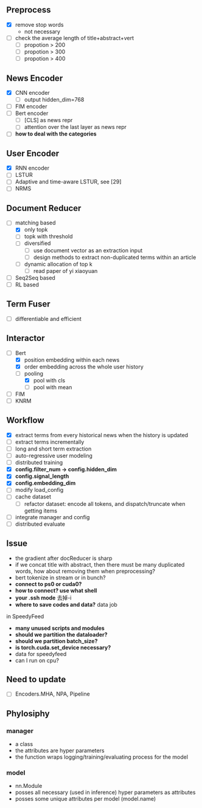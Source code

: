 ## Preprocess
- [x] remove stop words
  - not necessary
- [ ] check the average length of title+abstract+vert
  - [ ] propotion > 200
  - [ ] propotion > 300
  - [ ] propotion > 400

## News Encoder
- [x] CNN encoder
  - [ ] output hidden_dim=768
- [ ] FIM encoder
- [ ] Bert encoder
  - [ ] [CLS] as news repr
  - [ ] attention over the last layer as news repr
- [ ] **how to deal with the categories**

## User Encoder
- [x] RNN encoder
- [ ] LSTUR
- [ ] Adaptive and time-aware LSTUR, see [29]
- [ ] NRMS

## Document Reducer
- [ ] matching based
  - [x] only topk
  - [ ] topk with threshold
  - [ ] diversified
    - [ ] use document vector as an extraction input
    - [ ] design methods to extract non-duplicated terms within an article
  - [ ] dynamic allocation of top k
    - [ ] read paper of yi xiaoyuan
- [ ] Seq2Seq based
- [ ] RL based

## Term Fuser
- [ ] differentiable and efficient

## Interactor
- [ ] Bert
  - [x] position embedding within each news
  - [x] order embedding across the whole user history
  - [ ] pooling
    - [x] pool with cls
    - [ ] pool with mean
- [ ] FIM
- [ ] KNRM

## Workflow
- [x] extract terms from every historical news when the history is updated
- [ ] extract terms incrementally
- [ ] long and short term extraction
- [ ] auto-regressive user modeling
- [ ] distributed training
- [x] **config.filter_num -> config.hidden_dim**
- [x] **config.signal_length**
- [x] **config.embedding_dim**
- [ ] modify load_config
- [ ] cache dataset
  - [ ] refactor dataset: encode all tokens, and dispatch/truncate when getting items
- [ ] integrate manager and config
- [ ] distributed evaluate

## Issue
- the gradient after docReducer is sharp
- if we concat title with abstract, then there must be many duplicated words, how about removing them when preprocessing?
- bert tokenize in stream or in bunch?
- **connect to ps0 or cuda0?**
- **how to connect? use what shell**
- **your .ssh mode**
去掉-i
- **where to save codes and data?**
data job

in SpeedyFeed
- **many unused scripts and modules**
- **should we partition the dataloader?**
- **should we partition batch_size?**
- **is torch.cuda.set_device necessary?**
- data for speedyfeed
- can I run on cpu?

## Need to update
- [ ] Encoders.MHA, NPA, Pipeline

## Phylosiphy
### manager
- a class
- the attributes are hyper parameters
- the function wraps logging/training/evaluating process for the model
### model
- nn.Module
- posses all necessary (used in inference) hyper parameters as attributes
- posses some unique attributes per model (model.name)